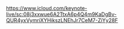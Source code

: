 https://www.icloud.com/keynote-live/sc:08j3xxwue6A2TtxA6p4Q4m9KaDgBv-QUR4yxVymriXYHikszLNEhJr7CeM7-ZiYy28F
